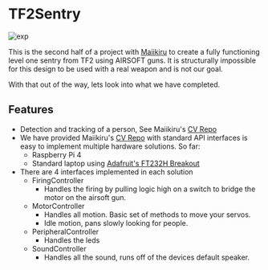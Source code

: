 # TF2Sentry
![exp](https://wiki.teamfortress.com/w/images/3/3a/TF2LVL1SG.png)

This is the second half of a project with [Maiikiru](https://github.com/Maiikiru)
to create a fully functioning level one sentry from TF2 using AIRSOFT guns.
It is structurally impossible for this design to be used with a real weapon and is not our goal.

With that out of the way, lets look into what we have completed.
## Features
- Detection and tracking of a person, See Maiikiru's [CV Repo](https://github.com/Maiikiru/TF2SentrySource)
- We have provided Maiikiru's [CV Repo](https://github.com/Maiikiru/TF2SentrySource) with standard API interfaces is easy to implement multiple hardware solutions. So far:
  - Raspberry Pi 4
  - Standard laptop using [Adafruit's FT232H Breakout](https://www.adafruit.com/product/2264) 
- There are 4 interfaces implemented in each solution
  - FiringController
    - Handles the firing by pulling logic high on a switch to bridge the motor on the airsoft gun.
  - MotorController
    - Handles all motion. Basic set of methods to move your servos.
    - Idle motion, pans slowly looking for people.
  - PeripheralController
    - Handles the leds
  - SoundController
    - Handles all the sound, runs off of the devices default speaker.